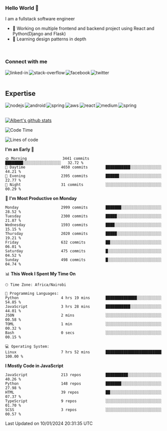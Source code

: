

### Hello World 👋
I am a fullstack software engineer
- 🔭 Working on multiple frontend and backend project using React and Python(Django and Flask)
- 🌱 Learning design patterns in depth

<br>

### Connect with me

[<img align="left" alt="linked-in" src="https://img.shields.io/badge/linkedin-%230077B5.svg?&style=for-the-badge&logo=linkedin&logoColor=white" />](https://www.linkedin.com/in/albert-byrone/)

<!-- [<img align="left" alt="medium" src="https://img.shields.io/badge/medium-%2312100E.svg?&style=for-the-badge&logo=medium&logoColor=white" />](https://56faisal.medium.com/) -->

[<img align="left" alt="stack-overflow" src="https://img.shields.io/badge/stack%20overflow-FE7A16?logo=stack-overflow&logoColor=white&style=for-the-badge" />](https://stackoverflow.com/users/11916317/albert-byrone)

[<img align="left" alt="facebook" src="https://img.shields.io/badge/facebook-%231877F2.svg?&style=for-the-badge&logo=facebook&logoColor=white" />](https://web.facebook.com/albert.byrone.1/)

[<img align="left" alt="twitter" src="https://img.shields.io/badge/twitter-%231DA1F2.svg?&style=for-the-badge&logo=twitter&logoColor=white" />](https://twitter.com/byrone_albert)

<br>

<br>

## Expertise
<img align="left" alt="nodejs" src="https://img.shields.io/badge/python%20-%2343853D.svg?&style=for-the-badge&logo=node.js&logoColor=white" />
<img align="left" alt="android" src="https://img.shields.io/badge/Flask-3DDC84?logo=android&logoColor=white&style=for-the-badge" />
<img align="left" alt="spring" src="https://img.shields.io/badge/drf%20-%236DB33F.svg?&style=for-the-badge&logo=spring&logoColor=white" />
<img align="left" alt="aws" src="https://img.shields.io/badge/django%20AWS-%23232F3E?logo=amazon-aws&logoColor=white&style=for-the-badge" />
<img align="left" alt="react" src="https://img.shields.io/badge/react%20-%2320232a.svg?&style=for-the-badge&logo=react&logoColor=%2361DAFB" />
<img align="left" alt="medium" src="https://img.shields.io/badge/Angular-%23316192.svg?&style=for-the-badge&logo=postgresql&logoColor=white" />
<img align="left" alt="spring" src="https://img.shields.io/badge/Javascript%20-%236DB33F.svg?&style=for-the-badge&logo=spring&logoColor=white" />
<br>
<br>


[![Albert's github stats](https://github-readme-stats.vercel.app/api?username=Albert-Byrone&count_private=true&show_icons=true&theme=radical&hide_rank=false)](https://github.com/anuraghazra/github-readme-stats)

<!-- [![Top Langs](https://github-readme-stats.vercel.app/api/top-langs/?username=Albert-Byrone&layout=compact)](https://github.com/anuraghazra/github-readme-stats) -->

<!--
**Albert-Byrone/Albert-Byrone** is a ✨ _special_ ✨ repository because its `README.md` (this file) appears on your GitHub profile.

Here are some ideas to get you started:

- 🔭 I’m currently working on ...
- 🌱 I’m currently learning ...
- 👯 I’m looking to collaborate on ...
- 🤔 I’m looking for help with ...
- 💬 Ask me about ...
- 📫 How to reach me: ...
- 😄 Pronouns: ...
- ⚡ Fun fact: ...
-->


<!--START_SECTION:waka-->
![Code Time](http://img.shields.io/badge/Code%20Time-956%20hrs%2015%20mins-blue)

![Lines of code](https://img.shields.io/badge/From%20Hello%20World%20I%27ve%20Written-62.9%20million%20lines%20of%20code-blue)

**I'm an Early 🐤** 

```text
🌞 Morning                3441 commits        ████████░░░░░░░░░░░░░░░░░   32.72 % 
🌆 Daytime                4650 commits        ███████████░░░░░░░░░░░░░░   44.21 % 
🌃 Evening                2395 commits        ██████░░░░░░░░░░░░░░░░░░░   22.77 % 
🌙 Night                  31 commits          ░░░░░░░░░░░░░░░░░░░░░░░░░   00.29 % 
```
📅 **I'm Most Productive on Monday** 

```text
Monday                   2999 commits        ███████░░░░░░░░░░░░░░░░░░   28.52 % 
Tuesday                  2300 commits        █████░░░░░░░░░░░░░░░░░░░░   21.87 % 
Wednesday                1593 commits        ████░░░░░░░░░░░░░░░░░░░░░   15.15 % 
Thursday                 2020 commits        █████░░░░░░░░░░░░░░░░░░░░   19.21 % 
Friday                   632 commits         ██░░░░░░░░░░░░░░░░░░░░░░░   06.01 % 
Saturday                 475 commits         █░░░░░░░░░░░░░░░░░░░░░░░░   04.52 % 
Sunday                   498 commits         █░░░░░░░░░░░░░░░░░░░░░░░░   04.74 % 
```


📊 **This Week I Spent My Time On** 

```text
🕑︎ Time Zone: Africa/Nairobi

💬 Programming Languages: 
Python                   4 hrs 19 mins       ██████████████░░░░░░░░░░░   54.85 % 
JavaScript               3 hrs 28 mins       ███████████░░░░░░░░░░░░░░   44.01 % 
JSON                     2 mins              ░░░░░░░░░░░░░░░░░░░░░░░░░   00.58 % 
TOML                     1 min               ░░░░░░░░░░░░░░░░░░░░░░░░░   00.32 % 
Bash                     0 secs              ░░░░░░░░░░░░░░░░░░░░░░░░░   00.15 % 

💻 Operating System: 
Linux                    7 hrs 52 mins       █████████████████████████   100.00 % 
```

**I Mostly Code in JavaScript** 

```text
JavaScript               213 repos           ██████████░░░░░░░░░░░░░░░   40.26 % 
Python                   148 repos           ███████░░░░░░░░░░░░░░░░░░   27.98 % 
HTML                     39 repos            ██░░░░░░░░░░░░░░░░░░░░░░░   07.37 % 
TypeScript               9 repos             ░░░░░░░░░░░░░░░░░░░░░░░░░   01.70 % 
SCSS                     3 repos             ░░░░░░░░░░░░░░░░░░░░░░░░░   00.57 % 
```




 Last Updated on 10/01/2024 20:31:35 UTC
<!--END_SECTION:waka-->
